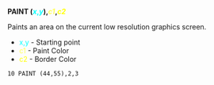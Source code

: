 **PAINT (<span style="color:#00FFFF;">*x*,*y*</span>),<span style="color:#FFFF55;">*c1*</span>,<span style="color:#FFFF00;">*c2*</span>**

Paints an area on the current low resolution graphics screen.

- <span style="color:#00FFFF;">x,y</span> - Starting point
- <span style="color:#FFFF55;">c1</span> - Paint Color
- <span style="color:#FFFF00;">c2</span> - Border Color

```ecb2
10 PAINT (44,55),2,3
```
